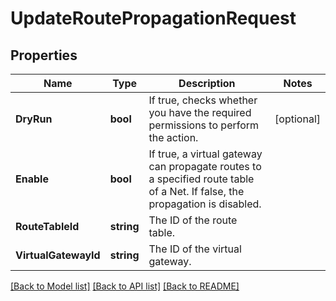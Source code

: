 # UpdateRoutePropagationRequest

## Properties

Name | Type | Description | Notes
------------ | ------------- | ------------- | -------------
**DryRun** | **bool** | If true, checks whether you have the required permissions to perform the action. | [optional] 
**Enable** | **bool** | If true, a virtual gateway can propagate routes to a specified route table of a Net. If false, the propagation is disabled. | 
**RouteTableId** | **string** | The ID of the route table. | 
**VirtualGatewayId** | **string** | The ID of the virtual gateway. | 

[[Back to Model list]](../README.md#documentation-for-models) [[Back to API list]](../README.md#documentation-for-api-endpoints) [[Back to README]](../README.md)


